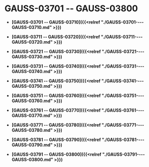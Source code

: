 # GAUSS-03701 -- GAUSS-03800<a name="ZH-CN_TOPIC_0302073563"></a>

-   **[GAUSS-03701 -- GAUSS-03710]({{<relref "./GAUSS-03701----GAUSS-03710.md" >}})**

-   **[GAUSS-03711 -- GAUSS-03720]({{<relref "./GAUSS-03711----GAUSS-03720.md" >}})**

-   **[GAUSS-03721 -- GAUSS-03730]({{<relref "./GAUSS-03721----GAUSS-03730.md" >}})**

-   **[GAUSS-03731 -- GAUSS-03740]({{<relref "./GAUSS-03731----GAUSS-03740.md" >}})**

-   **[GAUSS-03741 -- GAUSS-03750]({{<relref "./GAUSS-03741----GAUSS-03750.md" >}})**

-   **[GAUSS-03751 -- GAUSS-03760]({{<relref "./GAUSS-03751----GAUSS-03760.md" >}})**

-   **[GAUSS-03761 -- GAUSS-03770]({{<relref "./GAUSS-03761----GAUSS-03770.md" >}})**

-   **[GAUSS-03771 -- GAUSS-03780]({{<relref "./GAUSS-03771----GAUSS-03780.md" >}})**

-   **[GAUSS-03781 -- GAUSS-03790]({{<relref "./GAUSS-03781----GAUSS-03790.md" >}})**

-   **[GAUSS-03791 -- GAUSS-03800]({{<relref "./GAUSS-03791----GAUSS-03800.md" >}})**
